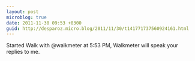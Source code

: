 ```yaml
---
layout: post
microblog: true
date: 2011-11-30 09:53 +0300
guid: http://desparoz.micro.blog/2011/11/30/t141771737560924161.html
---
```

Started Walk with @walkmeter at 5:53 PM, Walkmeter will speak your replies to me.
